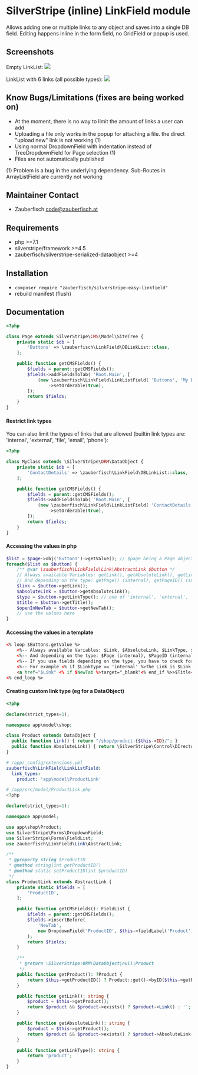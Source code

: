 # SilverStripe (inline) LinkField module

Allows adding one or multiple links to any object and saves into a single DB field.
Editing happens inline in the form field, no GridField or popup is used.

## Screenshots

Empty LinkList:
![](https://paste.zauberfisch.com/i/600e0dc1c4323/linkfield-empty.png)

LinkList with 6 links (all possible types):
![](https://paste.zauberfisch.com/i/600e0dc1c4323/linkfield-all.png)


## Know Bugs/Limitations (fixes are being worked on)

- At the moment, there is no way to limit the amount of links a user can add
- Uploading a file only works in the popup for attaching a file. the direct "upload new" link is not working (1)
- Using normal DropdownField with indentation instead of TreeDropdownField for Page selection (1)
- Files are not automatically published

(1) Problem is a bug in the underlying dependency. Sub-Routes in ArrayListField are currently not working

## Maintainer Contact

* Zauberfisch <code@zauberfisch.at>

## Requirements

* php >=7.1
* silverstripe/framework >=4.5
* zauberfisch/silverstripe-serialized-dataobject >=4

## Installation

* `composer require "zauberfisch/silverstripe-easy-linkfield"`
* rebuild manifest (flush)

## Documentation

```php
<?php

class Page extends SilverStripe\CMS\Model\SiteTree {
    private static $db = [
        'Buttons' => \zauberfisch\LinkField\DBLinkList::class,
    ];

    public function getCMSFields() {
        $fields = parent::getCMSFields();
        $fields->addFieldsToTab( 'Root.Main', [
            (new \zauberfisch\LinkField\LinkListField( 'Buttons', 'My Buttons'))
                ->setOrderable(true),
        ]);
        return $fields;
    }
}
```

#### Restrict link types

You can also limit the types of links that are allowed (builtin link types are: 'internal', 'external', 'file', 'email', 'phone'):

```php
<?php

class MyClass extends \SilverStripe\ORM\DataObject {
    private static $db = [
        'ContactDetails' => \zauberfisch\LinkField\DBLinkList::class,
    ];

    public function getCMSFields() {
        $fields = parent::getCMSFields();
        $fields->addFieldsToTab( 'Root.Main', [
            (new \zauberfisch\LinkField\LinkListField( 'ContactDetails', 'My Contact Details', ['email', 'phone']))
                ->setOrderable(true),
        ]);
        return $fields;
    }
}
```

#### Accessing the values in php

```php
$list = $page->obj('Buttons')->getValue(); // $page being a Page object with a field Buttons from the example above
foreach($list as $button) {
    /** @var \zauberfisch\LinkField\Link\AbstractLink $button */
    // Always available Variables: getLink(), getAbsoluteLink(), getLinkType(), getTitle(), getNewTab()
    // And depending on the type: getPage() (internal), getPageID() (internal), getURL() (external), getFile() (file), getFileID() (file), getEmail() (email), getCountryPrefix() (phone), getNumber() (phone), getPhoneNumber() (phone)
    $link = $button->getLink();
    $absoluteLink = $button->getAbsoluteLink();
    $type = $button->getLinkType(); // one of 'internal', 'external', 'file', 'email', 'phone'
    $title = $button->getTitle();
    $openInNewTab = $button->getNewTab();
    // use the values here
}
```

#### Accessing the values in a template

```html
<% loop $Buttons.getValue %>
    <%-- Always available Variables: $Link, $AbsoluteLink, $LinkType, $Title, $NewTab --%>
    <%-- And depending on the type: $Page (internal), $PageID (internal), $URL (external), $File (file), $FileID (file), $Email (email), $CountryPrefix (phone), $Number (phone), $PhoneNumber (phone) --%>
    <%-- If you use fields depending on the type, you have to check for the type first, otherwise you will get an error that the field was not found --%>
    <%-- For example <% if $LinkType == 'internal' %>The Link is $Link and the PAGE URLSegment is $Page.URLSegment<% end_if %> --%>
    <a href="$Link" <% if $NewTab %>target="_blank"<% end_if %>>$Title</a>
<% end_loop %>
```

#### Creating custom link type (eg for a DataObject)


```php
<?php

declare(strict_types=1);

namespace app\model\shop;

class Product extends DataObject {
  public function Link() { return "/shop/product-{$this->ID}/"; }
  public function AbsoluteLink() { return \SilverStripe\Control\DIrector::absoluteURL($this->Link()); }
}
```
```yml
# /app/_config/extensions.yml
zauberfisch\LinkField\LinkListField:
  link_types:
    product: 'app\model\ProductLink'
```
```php
# /app/src/model/ProductLink.php
<?php

declare(strict_types=1);

namespace app\model;

use app\shop\Product;
use SilverStripe\Forms\DropdownField;
use SilverStripe\Forms\FieldList;
use zauberfisch\LinkField\Link\AbstractLink;

/**
 * @property string $ProductID
 * @method string|int getProductID()
 * @method static setProductID(int $productID)
 */
class ProductLink extends AbstractLink {
	private static $fields = [
		'ProductID',
	];

	public function getCMSFields(): FieldList {
		$fields = parent::getCMSFields();
		$fields->insertBefore(
			'NewTab',
			new DropdownField('ProductID', $this->fieldLabel('Product'), Product::get()->map()->toArray())
		);
		return $fields;
	}

	/**
	 * @return \SilverStripe\ORM\DataObject|null|Product
	 */
	public function getProduct(): ?Product {
		return $this->getProductID() ? Product::get()->byID($this->getProductID()) : null;
	}

	public function getLink(): string {
		$product = $this->getProduct();
		return $product && $product->exists() ? $product->Link() : '';
	}

	public function getAbsoluteLink(): string {
		$product = $this->getProduct();
		return $product && $product->exists() ? $product->AbsoluteLink() : '';
	}

	public function getLinkType(): string {
		return 'product';
	}
}
```
